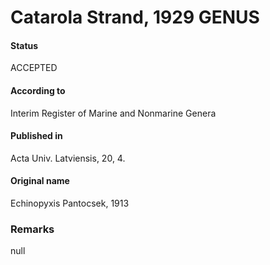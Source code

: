 Catarola Strand, 1929 GENUS
=======

#### Status
ACCEPTED

#### According to
Interim Register of Marine and Nonmarine Genera

#### Published in
Acta Univ. Latviensis, 20, 4.

#### Original name
Echinopyxis Pantocsek, 1913

### Remarks
null